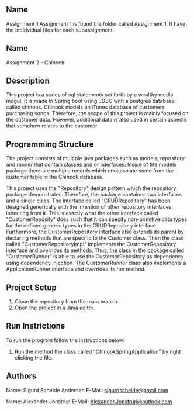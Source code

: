 ## Name
Assignment 1
Assignment 1 is found the folder called Assignment 1. It have the indidvidual files for each subassignment.



## Name
Assignment 2 - Chinook

## Description
This project is a series of sql statements set forth by a wealthy media mogul. It is made in Spring boot using JDBC with a postgres database called chinook.
Chinook models an iTunes database of customers purchasing songs. Therefore, the scope of this project is mainly focused on the customer data.
However, additional data is also used in certain aspects that somehow relates to the customer.

## Programming Structure
The project consists of multiple java packages such as models, repository and runner that contain classes and or interfaces.
Inside of the models package there are multiple records which encapsulate some from the customer table in the Chinook database.

This project uses the "Repository" design pattern which the repository package demonstrates.
Therefore, the package containes two interfaces and a single class.
The interface called "CRUDRepository" has been designed generically with the intention of other repository interfaces inheriting from it.
This is exactly what the other interface called "CustomerReposity" does such that it can specify non-primitive data types for the defined generic types in the CRUDRepository interface.
Furthermore, the CustomerRepository interface also extends its parent by declaring methods that are specific to the Customer class.
Then the class called "CustomerRepositoryImpl" implements the CustomerRepository interface and overrides its methods.
Thus, the class in the package called "CustomerRunner" is able to use the CustomerRepository as dependency using dependency injection.
The CustomerRunner class also implements a ApplicationRunner interface and overrides its run method.

## Project Setup
1. Clone the repository from the main branch.
2. Open the project in a Java editor.

## Run Instrictions
To run the program follow the instructions below:
1. Run the method the class called "ChinookSpringApplication" by right clicking the file.

## Authors
Name: Sigurd Schelde
Andersen
E-Mail: sigurdschelde@gmail.com

Name: Alexander
 Jonstrup
E-Mail: Alexander.Jonstrup@outlook.com
